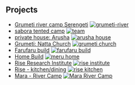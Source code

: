 ## Projects

- [Grumeti river camp Serengeti](https://photos.app.goo.gl/9Ymei91aERvR3twE6)
[![grumeti-river](img/grumeti-river.jpg)](https://photos.app.goo.gl/9Ymei91aERvR3twE6)
- [sabora tented camp](https://photos.app.goo.gl/5j8Pj48Qehx25sGM6)
[![team](img/sabora.jpg)](https://photos.app.goo.gl/5j8Pj48Qehx25sGM6)
- [private house: Arusha](https://photos.app.goo.gl/aqbMCwSWqK3dguASA)
[![arusha house](img/house-arusha.jpg)](https://photos.app.goo.gl/aqbMCwSWqK3dguASA)
- [Grumeti: Natta Church](https://photos.app.goo.gl/dnhn1FtjYZYpodN87)
[![grumeti church](img/natta-church.jpg)](https://photos.app.goo.gl/dnhn1FtjYZYpodN87)
- [Farufaru build](https://photos.app.goo.gl/QGc3NYD8JCh4LqTs8)
[![farufaru build](img/farufaru.jpg)](https://photos.app.goo.gl/QGc3NYD8JCh4LqTs8)
- [Home Build](https://photos.app.goo.gl/kQBnF2fP6QG3vkc17)
[![meru home](img/home-meru.jpg)](https://photos.app.goo.gl/kQBnF2fP6QG3vkc17)
- [Rise Research Institute](https://photos.app.goo.gl/EyaKMJr9MaYLHZnr7)
[![rise institute](img/rise-institute.jpg)](https://photos.app.goo.gl/EyaKMJr9MaYLHZnr7)
- [Rise - kitchen/dining](https://photos.app.goo.gl/wi5suMbq12SkmjVp8)
[![rise kitchen](img/rise-kitchen.jpg)](https://photos.app.goo.gl/wi5suMbq12SkmjVp8)
- [Mara - River Camp](https://photos.app.goo.gl/LH6CFM8h1U7UupZ99)
[![Mara River Camp](img/mara-river-camp.jpg)](https://photos.app.goo.gl/LH6CFM8h1U7UupZ99) 
